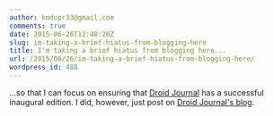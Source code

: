 ```yaml
---
author: kmdupr33@gmail.com
comments: true
date: 2015-06-26T12:48:20Z
slug: im-taking-a-brief-hiatus-from-blogging-here
title: I'm taking a brief hiatus from blogging here...
url: /2015/06/26/im-taking-a-brief-hiatus-from-blogging-here/
wordpress_id: 488
---
```


...so that I can focus on ensuring that [Droid Journal](http://droidjournal.com) has a successful inaugural edition. I did, however, just post on [Droid Journal's blog](http://www.droidjournal.com/blog/reviews/2015/06/26/review-advocating-against-android-fragments.html).
